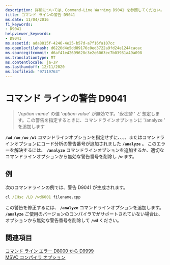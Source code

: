 ```yaml
---
description: 詳細については、Command-Line Warning D9041 を参照してください。
title: コマンド ラインの警告 D9041
ms.date: 11/04/2016
f1_keywords:
- D9041
helpviewer_keywords:
- D9041
ms.assetid: ada8815f-4246-4e25-b57d-a7f16fa107cc
ms.openlocfilehash: d6226d4e5dd89176c0ed3722a9fd24e1244cacac
ms.sourcegitcommit: d6af41e42699628c3e2e6063ec7b03931a49a098
ms.translationtype: MT
ms.contentlocale: ja-JP
ms.lasthandoff: 12/11/2020
ms.locfileid: "97119763"
---
```

# <a name="command-line-warning-d9041"></a>コマンド ラインの警告 D9041

> '/*option-name*' の値 '*option-value*' が無効です。'*仮定値 ' と* 想定します。この警告を指定するときに、コマンドラインオプションに '/analyze ' を追加します

**`/wd`** **`/we`** **`/wo`** **`/wl`** コマンドラインオプションを指定せずに、、、、またはコマンドラインオプションにコード分析の警告番号が追加されました **`/analyze`** 。 このエラーを解決するには、 **`/analyze`** コマンドラインオプションを追加するか、適切なコマンドラインオプションから無効な警告番号を削除し **`/w`** ます。

## <a name="example"></a>例

次のコマンドラインの例では、警告 D9041 が生成されます。

```cmd
cl /EHsc /LD /wd6001 filename.cpp
```

この警告を修正するには、 **`/analyze`** コマンドラインオプションを追加します。 **`/analyze`** ご使用のバージョンのコンパイラでがサポートされていない場合は、オプションから無効な警告番号を削除して **`/wd`** ください。

## <a name="see-also"></a>関連項目

[コマンド ライン エラー D8000 から D9999](../../error-messages/tool-errors/command-line-errors-d8000-through-d9999.md)<br/>
[MSVC コンパイラ オプション](../../build/reference/compiler-options.md)
